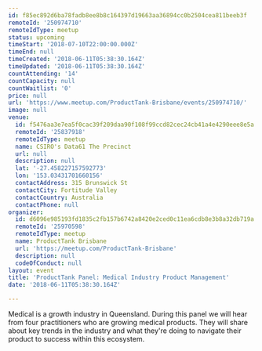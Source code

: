 ```yaml
---
id: f85ec892d6ba78fadb8ee8b8c164397d19663aa36894cc0b2504cea811beeb3f
remoteId: '250974710'
remoteIdType: meetup
status: upcoming
timeStart: '2018-07-10T22:00:00.000Z'
timeEnd: null
timeCreated: '2018-06-11T05:38:30.164Z'
timeUpdated: '2018-06-11T05:38:30.164Z'
countAttending: '14'
countCapacity: null
countWaitlist: '0'
price: null
url: 'https://www.meetup.com/ProductTank-Brisbane/events/250974710/'
image: null
venue:
  id: f5476aa3e7ea5f0cac39f209daa90f108f99ccd82cec24cb41a4e4290eee8e5a
  remoteId: '25837918'
  remoteIdType: meetup
  name: CSIRO's Data61 The Precinct
  url: null
  description: null
  lat: '-27.458227157592773'
  lon: '153.03431701660156'
  contactAddress: 315 Brunswick St
  contactCity: Fortitude Valley
  contactCountry: Australia
  contactPhone: null
organizer:
  id: d6096e985193fd1835c2fb157b6742a8420e2ced0c11ea6cdb8e3b8a32db719a
  remoteId: '25970598'
  remoteIdType: meetup
  name: ProductTank Brisbane
  url: 'https://meetup.com/ProductTank-Brisbane'
  description: null
  codeOfConduct: null
layout: event
title: 'ProductTank Panel: Medical Industry Product Management'
date: '2018-06-11T05:38:30.164Z'

---
```

<p>Medical is a growth industry in Queensland. During this panel we will hear from four practitioners who are growing medical products. They will share about key trends in the industry and what they're doing to navigate their product to success within this ecosystem.</p>

